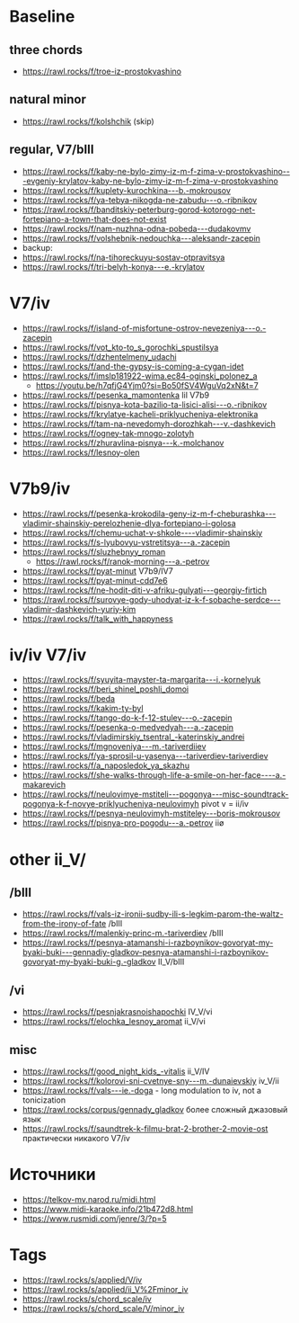 # Baseline

## three chords

- https://rawl.rocks/f/troe-iz-prostokvashino

## natural minor

- https://rawl.rocks/f/kolshchik (skip)

## regular, V7/bIII

- https://rawl.rocks/f/kaby-ne-bylo-zimy-iz-m-f-zima-v-prostokvashino---evgeniy-krylatov-kaby-ne-bylo-zimy-iz-m-f-zima-v-prostokvashino
- https://rawl.rocks/f/kuplety-kurochkina---b.-mokrousov
- https://rawl.rocks/f/ya-tebya-nikogda-ne-zabudu---o.-ribnikov
- https://rawl.rocks/f/banditskiy-peterburg-gorod-kotorogo-net-fortepiano-a-town-that-does-not-exist
- https://rawl.rocks/f/nam-nuzhna-odna-pobeda---dudakovmv
- https://rawl.rocks/f/volshebnik-nedouchka---aleksandr-zacepin
- backup:
- https://rawl.rocks/f/na-tihoreckuyu-sostav-otpravitsya
- https://rawl.rocks/f/tri-belyh-konya---e.-krylatov



# V7/iv

- https://rawl.rocks/f/island-of-misfortune-ostrov-nevezeniya---o.-zacepin
- https://rawl.rocks/f/vot_kto-to_s_gorochki_spustilsya
- https://rawl.rocks/f/dzhentelmeny_udachi
- https://rawl.rocks/f/and-the-gypsy-is-coming-a-cygan-idet
- https://rawl.rocks/f/imslp181922-wima.ec84-oginski_polonez_a
  - https://youtu.be/h7qfjG4Yjm0?si=Bo50fSV4WguVq2xN&t=7
- https://rawl.rocks/f/pesenka_mamontenka lil V7b9
- https://rawl.rocks/f/pisnya-kota-bazilio-ta-lisici-alisi---o.-ribnikov
- https://rawl.rocks/f/krylatye-kacheli-priklyucheniya-elektronika
- https://rawl.rocks/f/tam-na-nevedomyh-dorozhkah---v.-dashkevich
- https://rawl.rocks/f/ogney-tak-mnogo-zolotyh
- https://rawl.rocks/f/zhuravlina-pisnya---k.-molchanov
- https://rawl.rocks/f/lesnoy-olen


# V7b9/iv

- https://rawl.rocks/f/pesenka-krokodila-geny-iz-m-f-cheburashka---vladimir-shainskiy-perelozhenie-dlya-fortepiano-i-golosa
- https://rawl.rocks/f/chemu-uchat-v-shkole----vladimir-shainskiy
- https://rawl.rocks/f/s-lyubovyu-vstretitsya---a.-zacepin
- https://rawl.rocks/f/sluzhebnyy_roman
  - https://rawl.rocks/f/ranok-morning---a.-petrov
- https://rawl.rocks/f/pyat-minut V7b9/IV7
- https://rawl.rocks/f/pyat-minut-cdd7e6
- https://rawl.rocks/f/ne-hodit-diti-v-afriku-gulyati---georgiy-firtich
- https://rawl.rocks/f/surovye-gody-uhodyat-iz-k-f-sobache-serdce---vladimir-dashkevich-yuriy-kim
- https://rawl.rocks/f/talk_with_happyness


# iv/iv V7/iv

- https://rawl.rocks/f/syuyita-mayster-ta-margarita---i.-kornelyuk
- https://rawl.rocks/f/beri_shinel_poshli_domoi
- https://rawl.rocks/f/beda
- https://rawl.rocks/f/kakim-ty-byl
- https://rawl.rocks/f/tango-do-k-f-12-stulev---o.-zacepin
- https://rawl.rocks/f/pesenka-o-medvedyah---a.-zacepin
- https://rawl.rocks/f/vladimirskiy_tsentral_-katerinskiy_andrei
- https://rawl.rocks/f/mgnoveniya---m.-tariverdiiev
- https://rawl.rocks/f/ya-sprosil-u-yasenya---tariverdiev-tariverdiev
- https://rawl.rocks/f/a_naposledok_ya_skazhu
- https://rawl.rocks/f/she-walks-through-life-a-smile-on-her-face----a.-makarevich
- https://rawl.rocks/f/neulovimye-mstiteli---pogonya---misc-soundtrack-pogonya-k-f-novye-priklyucheniya-neulovimyh pivot v = ii/iv
- https://rawl.rocks/f/pesnya-neulovimyh-mstiteley---boris-mokrousov
- https://rawl.rocks/f/pisnya-pro-pogodu---a.-petrov iiø


# other ii_V/

## /bIII



- https://rawl.rocks/f/vals-iz-ironii-sudby-ili-s-legkim-parom-the-waltz-from-the-irony-of-fate /bIII
- https://rawl.rocks/f/malenkiy-princ-m.-tariverdiev /bIII
- https://rawl.rocks/f/pesnya-atamanshi-i-razboynikov-govoryat-my-byaki-buki---gennadiy-gladkov-pesnya-atamanshi-i-razboynikov-govoryat-my-byaki-buki-g.-gladkov II_V/bIII

## /vi

- https://rawl.rocks/f/pesnjakrasnoishapochki IV_V/vi
- https://rawl.rocks/f/elochka_lesnoy_aromat ii_V/vi

## misc 

- https://rawl.rocks/f/good_night_kids_-vitalis ii_V/IV
- https://rawl.rocks/f/kolorovi-sni-cvetnye-sny---m.-dunaievskiy iv_V/ii
- https://rawl.rocks/f/vals---ie.-doga - long modulation to iv, not a tonicization
- https://rawl.rocks/corpus/gennady_gladkov более сложный джазовый язык
- https://rawl.rocks/f/saundtrek-k-filmu-brat-2-brother-2-movie-ost практически никакого V7/iv

# Источники

- https://telkov-mv.narod.ru/midi.html
- https://www.midi-karaoke.info/21b472d8.html
- https://www.rusmidi.com/jenre/3/?p=5

# Tags

- https://rawl.rocks/s/applied/V/iv
- https://rawl.rocks/s/applied/ii_V%2Fminor_iv
- https://rawl.rocks/s/chord_scale/iv
- https://rawl.rocks/s/chord_scale/V/minor_iv
